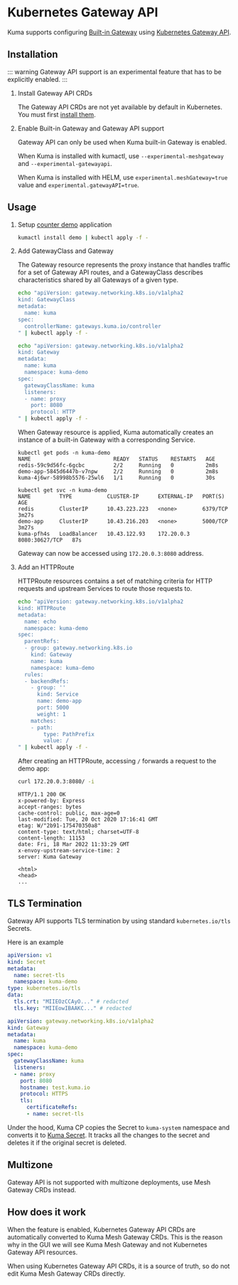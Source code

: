 # Kubernetes Gateway API

Kuma supports configuring [Built-in Gateway](gateway.md) using [Kubernetes Gateway API](https://gateway-api.sigs.k8s.io/).

## Installation

::: warning
Gateway API support is an experimental feature that has to be explicitly enabled.
:::

1. Install Gateway API CRDs

   The Gateway API CRDs are not yet available by default in Kubernetes. You must first [install them](https://gateway-api.sigs.k8s.io/v1alpha2/guides/getting-started/#installing-the-crds).

2. Enable Built-in Gateway and Gateway API support

   Gateway API can only be used when Kuma built-in Gateway is enabled.

   When Kuma is installed with kumactl, use `--experimental-meshgateway` and `--experimental-gatewayapi`.

   When Kuma is installed with HELM, use `experimental.meshGateway=true` value and `experimental.gatewayAPI=true`.

## Usage

1. Setup [counter demo](https://github.com/kumahq/kuma-counter-demo) application

   ```sh
   kumactl install demo | kubectl apply -f -
   ```

2. Add GatewayClass and Gateway

   The Gateway resource represents the proxy instance that handles traffic for a set of Gateway API routes, and a GatewayClass describes characteristics shared by all Gateways of a given type.
   
   ```sh
   echo "apiVersion: gateway.networking.k8s.io/v1alpha2
   kind: GatewayClass
   metadata:
     name: kuma
   spec:
     controllerName: gateways.kuma.io/controller
   " | kubectl apply -f -
   ```
   
   ```sh
   echo "apiVersion: gateway.networking.k8s.io/v1alpha2
   kind: Gateway
   metadata:
     name: kuma
     namespace: kuma-demo
   spec:
     gatewayClassName: kuma
     listeners:
     - name: proxy
       port: 8080
       protocol: HTTP
   " | kubectl apply -f -
   ```
   
   When Gateway resource is applied, Kuma automatically creates an instance of a built-in Gateway with a corresponding Service.
   
   ```
   kubectl get pods -n kuma-demo
   NAME                          READY   STATUS    RESTARTS   AGE
   redis-59c9d56fc-6gcbc         2/2     Running   0          2m8s
   demo-app-5845d6447b-v7npw     2/2     Running   0          2m8s
   kuma-4j6wr-58998b5576-25wl6   1/1     Running   0          30s
   
   kubectl get svc -n kuma-demo
   NAME         TYPE           CLUSTER-IP      EXTERNAL-IP   PORT(S)          AGE
   redis        ClusterIP      10.43.223.223   <none>        6379/TCP         3m27s
   demo-app     ClusterIP      10.43.216.203   <none>        5000/TCP         3m27s
   kuma-pfh4s   LoadBalancer   10.43.122.93    172.20.0.3    8080:30627/TCP   87s
   ```
   
   Gateway can now be accessed using `172.20.0.3:8080` address.

3. Add an HTTPRoute

   HTTPRoute resources contains a set of matching criteria for HTTP requests and upstream Services to route those requests to.
   
   ```sh
   echo "apiVersion: gateway.networking.k8s.io/v1alpha2
   kind: HTTPRoute
   metadata:
     name: echo
     namespace: kuma-demo
   spec:
     parentRefs:
     - group: gateway.networking.k8s.io
       kind: Gateway
       name: kuma
       namespace: kuma-demo
     rules:
     - backendRefs:
       - group: ''
         kind: Service
         name: demo-app
         port: 5000
         weight: 1
       matches:
       - path:
           type: PathPrefix
           value: /
   " | kubectl apply -f -
   ```
   
   After creating an HTTPRoute, accessing `/` forwards a request to the demo app:
   
   ```sh
   curl 172.20.0.3:8080/ -i
   ```
   
   ```
   HTTP/1.1 200 OK
   x-powered-by: Express
   accept-ranges: bytes
   cache-control: public, max-age=0
   last-modified: Tue, 20 Oct 2020 17:16:41 GMT
   etag: W/"2b91-175470350a8"
   content-type: text/html; charset=UTF-8
   content-length: 11153
   date: Fri, 18 Mar 2022 11:33:29 GMT
   x-envoy-upstream-service-time: 2
   server: Kuma Gateway
   
   <html>
   <head>
   ...
   ```

## TLS Termination

Gateway API supports TLS termination by using standard `kubernetes.io/tls` Secrets.

Here is an example

```yaml
apiVersion: v1
kind: Secret
metadata:
  name: secret-tls
  namespace: kuma-demo
type: kubernetes.io/tls
data:
  tls.crt: "MIIEOzCCAyO..." # redacted
  tls.key: "MIIEowIBAAKC..." # redacted
```

```yaml
apiVersion: gateway.networking.k8s.io/v1alpha2
kind: Gateway
metadata:
  name: kuma
  namespace: kuma-demo
spec:
  gatewayClassName: kuma
  listeners:
  - name: proxy
    port: 8080
    hostname: test.kuma.io
    protocol: HTTPS
    tls:
      certificateRefs:
      - name: secret-tls
```

Under the hood, Kuma CP copies the Secret to `kuma-system` namespace and converts it to [Kuma Secret](../security/secrets.md).
It tracks all the changes to the secret and deletes it if the original secret is deleted.

## Multizone

Gateway API is not supported with multizone deployments, use Mesh Gateway CRDs instead.

## How does it work

When the feature is enabled, Kubernetes Gateway API CRDs are automatically converted to Kuma Mesh Gateway CRDs.
This is the reason why in the GUI we will see Kuma Mesh Gateway and not Kubernetes Gateway API resources. 

When using Kubernetes Gateway API CRDs, it is a source of truth, so do not edit Kuma Mesh Gateway CRDs directly.
